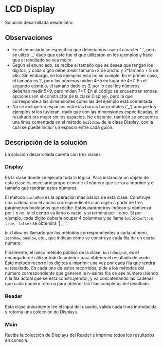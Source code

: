 # LCD Display
Solución desarrollada desde cero.

## Observaciones
- En el enunciado se especifica que deberíamos usar el caracter '-', pero se utlizó '_' dado que este fue el que utilizaron en los ejemplos y hace que el resultado se vea mejor.
- Según el enunciado, se recibe el tamaño que se desea que tengan los dígitos, y cada dígito debe medir tamaño+2 de ancho y 2\*tamaño + 3 de alto. Sin embargo, en los ejemplos esto no se cumple. En el primer caso, el tamaño es 2, pero los números miden 4\*5 en lugar de 4\*7. En el segundo ejemplo, el tamaño dado es 3, por lo cual los números deberían medir 5\*9, pero miden 7\*7. En el código se encuentran ambas opciones (en el constructor de la clase Display), pero la que corresponde a las dimensiones como las del ejemplo está comentada.
- No se incluyeron espacios entre las barras horizontales ('_') aunque los ejemplos sí los tuvieran, dado que con las dimensiones especificadas, el resultado era mejor sin los espacios. No obstante, también se encuentra una linea comentada en el método `buildRow` de la clase Display, con la cual se puede incluir un espacio entre cada guión.

## Descripción de la solución
La solución desarrollada cuenta con tres clases
### Display
Es la clase donde se ejecuta toda la lógica. Para instanciar un objeto de esta clase es necesario proporcionarle el número que se va a imprimir y el tamaño que tendrán estos números.
 
El método `buildRow` es la operación más básica de esta clase. Construye una cadena con el ancho correspondiente a un dígito a partir de tres parámetros booleanos que recibe. Estos parámetros indican si comienza por | o no, si el centro va lleno o vacío, y si termina por | o no. Si por ejemplo, cada dígito debería ocupar 4 columnas y se llama `buildRow(true, true, false)` se obtendrá '|__ '. 

`buildRow` es llamado por los métodos correspondientes a cada número, `zeroRow`, `oneRow`, etc., que indican cómo se construye cada fila de un cierto número.

Finalmente, el único método público de la clase, `buildOutput`, es el encargado de utilizar todo lo anterior para obtener el resultado deseado. Este método recorre los dígitos a imprimir una vez por cada fila que tendrá el resultado. En cada uno de estos recorridos, pide a los métodos del número correspondiente que generen la n-ésima fila de ese número (siendo n la fila actual que se está construyendo), y va concatenando las cadenas que cada número retorna para obtener las filas completas del resultado.
### Reader
Esta clase únicamente lee el input del usuario, valida cada linea introducida y retorna una colección de Displays.
### Main
Recibe la colección de Displays del Reader e imprime todos los resultados en consola.

